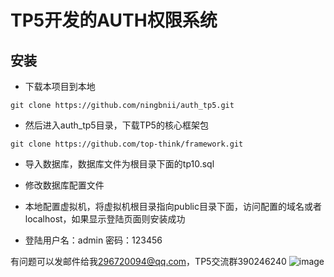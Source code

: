 # TP5开发的AUTH权限系统
## 安装
- 下载本项目到本地
```
git clone https://github.com/ningbnii/auth_tp5.git
```
- 然后进入auth_tp5目录，下载TP5的核心框架包
```
git clone https://github.com/top-think/framework.git
```
- 导入数据库，数据库文件为根目录下面的tp10.sql
- 修改数据库配置文件

- 本地配置虚拟机，将虚拟机根目录指向public目录下面，访问配置的域名或者localhost，如果显示登陆页面则安装成功
- 登陆用户名：admin 密码：123456

有问题可以发邮件给我<296720094@qq.com>，TP5交流群390246240
![image](http://yun.topthink.com/Uploads/Editor/2016-06-25/576e0c9230e1e.png)

